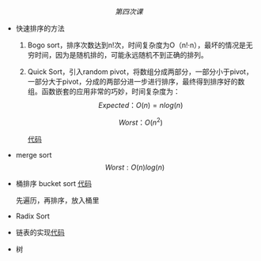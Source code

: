 $$
第四次课
$$

* 快速排序的方法

  1. Bogo sort，排序次数达到n!次，时间复杂度为O（n!·n），最坏的情况是无穷时间，因为是随机排的，可能永远随机不到正确的排列。

  2. Quick Sort，引入random pivot，将数组分成两部分，一部分小于pivot，一部分大于pivot，分成的两部分进一步进行排序，最终得到排序好的数组。函数嵌套的应用非常的巧妙，时间复杂度为：
     $$
     Expected：O(n)=nlog(n)
     $$

     $$
     Worst：O(n^2)
     $$
     
     [代码](https://github.com/jaylen-bit/BDMI2020-20-jzl/blob/main/%E7%AC%AC%E5%9B%9B%E5%91%A8.ipynb)

* merge sort
  $$
  Worst:O(n)log(n)
  $$

* 桶排序 bucket sort [代码](https://github.com/jaylen-bit/BDMI2020-20-jzl/blob/main/bucket_sort_hw.ipynb)

  先遍历，再排序，放入桶里

* Radix Sort

* 链表的实现[代码](https://github.com/jaylen-bit/BDMI2020-20-jzl/blob/main/LinkList%E8%AF%BE%E4%B8%8A%E4%B9%A0%E9%A2%98.ipynb)

* 树

